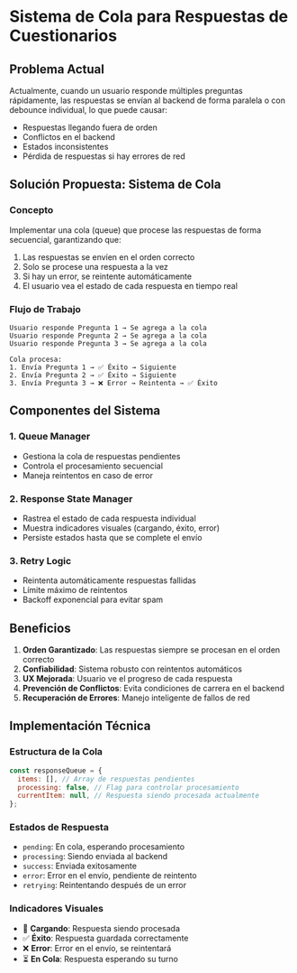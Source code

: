 # Sistema de Cola para Respuestas de Cuestionarios

## Problema Actual

Actualmente, cuando un usuario responde múltiples preguntas rápidamente, las respuestas se envían al backend de forma paralela o con debounce individual, lo que puede causar:

- Respuestas llegando fuera de orden
- Conflictos en el backend
- Estados inconsistentes
- Pérdida de respuestas si hay errores de red

## Solución Propuesta: Sistema de Cola

### Concepto

Implementar una cola (queue) que procese las respuestas de forma secuencial, garantizando que:

1. Las respuestas se envíen en el orden correcto
2. Solo se procese una respuesta a la vez
3. Si hay un error, se reintente automáticamente
4. El usuario vea el estado de cada respuesta en tiempo real

### Flujo de Trabajo

```
Usuario responde Pregunta 1 → Se agrega a la cola
Usuario responde Pregunta 2 → Se agrega a la cola
Usuario responde Pregunta 3 → Se agrega a la cola

Cola procesa:
1. Envía Pregunta 1 → ✅ Éxito → Siguiente
2. Envía Pregunta 2 → ✅ Éxito → Siguiente
3. Envía Pregunta 3 → ❌ Error → Reintenta → ✅ Éxito
```

## Componentes del Sistema

### 1. Queue Manager

- Gestiona la cola de respuestas pendientes
- Controla el procesamiento secuencial
- Maneja reintentos en caso de error

### 2. Response State Manager

- Rastrea el estado de cada respuesta individual
- Muestra indicadores visuales (cargando, éxito, error)
- Persiste estados hasta que se complete el envío

### 3. Retry Logic

- Reintenta automáticamente respuestas fallidas
- Límite máximo de reintentos
- Backoff exponencial para evitar spam

## Beneficios

1. **Orden Garantizado**: Las respuestas siempre se procesan en el orden correcto
2. **Confiabilidad**: Sistema robusto con reintentos automáticos
3. **UX Mejorada**: Usuario ve el progreso de cada respuesta
4. **Prevención de Conflictos**: Evita condiciones de carrera en el backend
5. **Recuperación de Errores**: Manejo inteligente de fallos de red

## Implementación Técnica

### Estructura de la Cola

```javascript
const responseQueue = {
  items: [], // Array de respuestas pendientes
  processing: false, // Flag para controlar procesamiento
  currentItem: null, // Respuesta siendo procesada actualmente
};
```

### Estados de Respuesta

- `pending`: En cola, esperando procesamiento
- `processing`: Siendo enviada al backend
- `success`: Enviada exitosamente
- `error`: Error en el envío, pendiente de reintento
- `retrying`: Reintentando después de un error

### Indicadores Visuales

- 🔄 **Cargando**: Respuesta siendo procesada
- ✅ **Éxito**: Respuesta guardada correctamente
- ❌ **Error**: Error en el envío, se reintentará
- ⏳ **En Cola**: Respuesta esperando su turno
